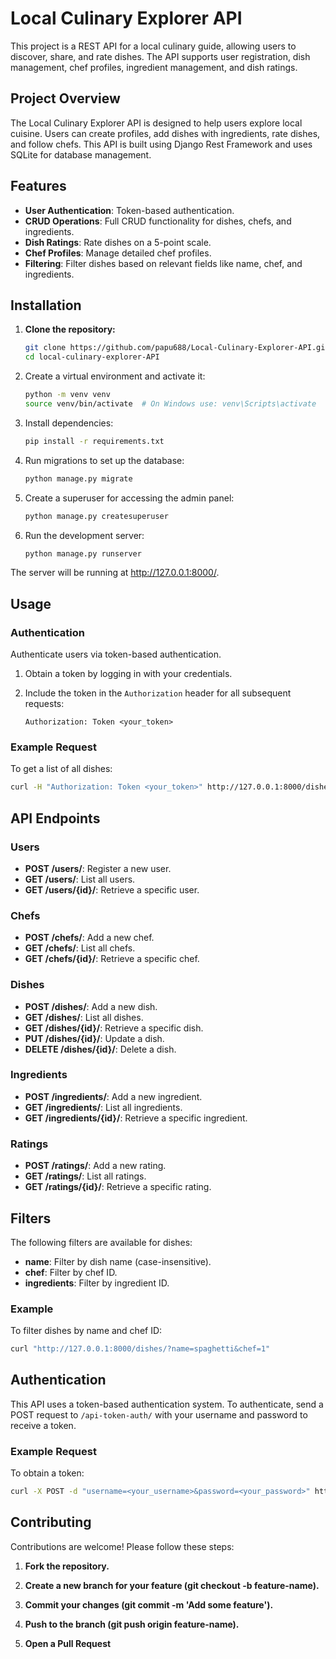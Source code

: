 # Local Culinary Explorer API

This project is a REST API for a local culinary guide, allowing users to discover, share, and rate dishes. The API supports user registration, dish management, chef profiles, ingredient management, and dish ratings.

## Project Overview

The Local Culinary Explorer API is designed to help users explore local cuisine. Users can create profiles, add dishes with ingredients, rate dishes, and follow chefs. This API is built using Django Rest Framework and uses SQLite for database management.

## Features

- **User Authentication**: Token-based authentication.
- **CRUD Operations**: Full CRUD functionality for dishes, chefs, and ingredients.
- **Dish Ratings**: Rate dishes on a 5-point scale.
- **Chef Profiles**: Manage detailed chef profiles.
- **Filtering**: Filter dishes based on relevant fields like name, chef, and ingredients.

## Installation

1. **Clone the repository:**

   ```bash
   git clone https://github.com/papu688/Local-Culinary-Explorer-API.git
   cd local-culinary-explorer-API
   
2. Create a virtual environment and activate it:
   ```bash
   python -m venv venv
   source venv/bin/activate  # On Windows use: venv\Scripts\activate

3. Install dependencies:
   ```bash
   pip install -r requirements.txt

4. Run migrations to set up the database:
   ```bash
   python manage.py migrate

5. Create a superuser for accessing the admin panel:
   ```bash
   python manage.py createsuperuser

6. Run the development server:
   ```bash
   python manage.py runserver
   
The server will be running at http://127.0.0.1:8000/.

## Usage

### Authentication

Authenticate users via token-based authentication.

1. Obtain a token by logging in with your credentials.
2. Include the token in the `Authorization` header for all subsequent requests:

    ```
    Authorization: Token <your_token>
    ```

### Example Request

To get a list of all dishes:

   ```bash
   curl -H "Authorization: Token <your_token>" http://127.0.0.1:8000/dishes
   ```

## API Endpoints

### Users
- **POST /users/**: Register a new user.
- **GET /users/**: List all users.
- **GET /users/{id}/**: Retrieve a specific user.

### Chefs
- **POST /chefs/**: Add a new chef.
- **GET /chefs/**: List all chefs.
- **GET /chefs/{id}/**: Retrieve a specific chef.

### Dishes
- **POST /dishes/**: Add a new dish.
- **GET /dishes/**: List all dishes.
- **GET /dishes/{id}/**: Retrieve a specific dish.
- **PUT /dishes/{id}/**: Update a dish.
- **DELETE /dishes/{id}/**: Delete a dish.

### Ingredients
- **POST /ingredients/**: Add a new ingredient.
- **GET /ingredients/**: List all ingredients.
- **GET /ingredients/{id}/**: Retrieve a specific ingredient.

### Ratings
- **POST /ratings/**: Add a new rating.
- **GET /ratings/**: List all ratings.
- **GET /ratings/{id}/**: Retrieve a specific rating.

## Filters

The following filters are available for dishes:

- **name**: Filter by dish name (case-insensitive).
- **chef**: Filter by chef ID.
- **ingredients**: Filter by ingredient ID.

### Example

To filter dishes by name and chef ID:

```bash
curl "http://127.0.0.1:8000/dishes/?name=spaghetti&chef=1"
```

## Authentication

This API uses a token-based authentication system. To authenticate, send a POST request to `/api-token-auth/` with your username and password to receive a token.

### Example Request

To obtain a token:

```bash
curl -X POST -d "username=<your_username>&password=<your_password>" http://127.0.0.1:8000/api-token-auth/
```

## Contributing

Contributions are welcome! Please follow these steps:

1. **Fork the repository.**

2. **Create a new branch for your feature (git checkout -b feature-name).**

3. **Commit your changes (git commit -m 'Add some feature').**

4. **Push to the branch (git push origin feature-name).**

5. **Open a Pull Request**










